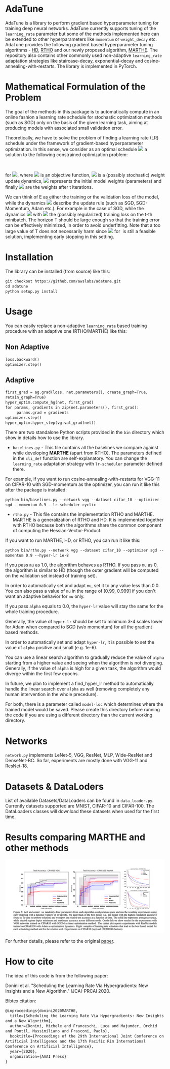 AdaTune
=======

AdaTune is a library to perform gradient based hyperparameter tuning for training deep neural networks. AdaTune currently supports tuning of the `learning_rate` parameter but some of the methods implemented here can be extended to other hyperparameters like `momentum` or `weight_decay` etc. AdaTune provides the following gradient based hyperparameter tuning algorithms -  [HD](https://arxiv.org/abs/1703.04782), [RTHO](http://proceedings.mlr.press/v70/franceschi17a.html) and our newly proposed algorithm, [MARTHE](https://arxiv.org/abs/1910.08525). The repository also contains other commonly used non-adaptive `learning_rate` adaptation strategies like staircase-decay, exponential-decay and cosine-annealing-with-restarts. The library is implemented in PyTorch. 

Mathematical Formulation of the Problem
=======================================
The goal of the methods in this package is to automatically compute in an online fashion
a learning rate schedule for stochastic optimization
methods (such as SGD) only on the basis of the given learning task, aiming at producing models
with associated small validation error.

Theoretically, we have to solve the problem of finding a learning rate (LR) schedule under the framework of  gradient-based hyperparameter optimization.
In this sense, we consider as an optimal schedule <img src="https://render.githubusercontent.com/render/math?math=\eta^*=(\eta^*_0,\dots,\eta^*_{T-1})\in\mathbb{R}_{\geq0}^T"> a solution to the following constrained optimization problem:

<img src="https://render.githubusercontent.com/render/math?math=\min%20\{f_T(\eta)=E(w_T(\eta)):\eta\in\mathbb{R}_{\geq0}^T\}\quad%20s.t.\quad%20w_0=\bar{w},\quad%20w_{t+1}(\eta)=\Phi_t(w_{t}(\eta),\eta_t)" title="" />

for <img src="https://render.githubusercontent.com/render/math?math=t=\{0,%20\dots,%20T-1\}" title=" " />,
where <img src="https://render.githubusercontent.com/render/math?math=E:\mathbb{R}^d\to\mathbb{R}_{\geq0}" title=" " /> is an objective function,
<img src="https://render.githubusercontent.com/render/math?math=\Phi_t:\mathbb{R}^d\times%20\mathbb{R}_{\geq0}\to\mathbb{R}^d" title=" " /> is a (possibly stochastic) weight update dynamics,
<img src="https://render.githubusercontent.com/render/math?math=\bar{w}\in\mathbb{R}^d" title=" " /> represents the initial model weights (parameters) and finally
<img src="https://render.githubusercontent.com/render/math?math=w_t" title=" " /> are the weights after t iterations. 

We can think of E as either the training or the validation loss of the model,
while the dynamics <img src="https://render.githubusercontent.com/render/math?math=\Phi" title=" " /> describe the update rule (such as SGD, SGD-Momentum, Adam etc.). For example in the case of SGD,
while the dynamics <img src="https://render.githubusercontent.com/render/math?math=\Phi_t(w_t,\eta_t)=w_t-\eta_t\nabla%20L_t(w_t)" title=" " /> with
<img src="https://render.githubusercontent.com/render/math?math=L_t(w_t)" title=" " /> the (possibly regularized) training loss
on the t-th minibatch. The horizon T should be large enough so that
the training error can be effectively minimized, in order to avoid underfitting.
Note that a too large value of T does not necessarily harm since <img src="https://render.githubusercontent.com/render/math?math=\eta_k=0" title=" " />
for <img src="https://render.githubusercontent.com/render/math?math=k \geq \bar{T}" title="" /> is still a feasible solution, implementing early stopping in
this setting.

Installation
============
The library can be installed (from source) like this:

```
git checkout https://github.com/awslabs/adatune.git
cd adatune
python setup.py install
```


Usage
=====
You can easily replace a non-adaptive `learning_rate` based training procedure with an adaptive one (RTHO/MARTHE) like this:

Non Adaptive
------------
```
loss.backward()
optimizer.step()
```

Adaptive
--------
```
first_grad = ag.grad(loss, net.parameters(), create_graph=True, retain_graph=True)
hyper_optim.compute_hg(net, first_grad)
for params, gradients in zip(net.parameters(), first_grad):
     params.grad = gradients
optimizer.step()
hyper_optim.hyper_step(vg.val_grad(net))
```

There are two standalone Python scripts provided in the `bin` directory which show in details how to use the library. 
* `baselines.py` - This file contains all the baselines we compare against while developing **MARTHE** (apart from RTHO). The parameters defined in the `cli_def` function are self-explanatory. You can change the `learning_rate` adaptation strategy with `lr-scheduler` parameter defined there.

For example, if you want to run cosine-annealing-with-restarts for VGG-11 on CIFAR-10 with SGD-momentum as the optimizer, you can run it like this after the package is installed:

```
python bin/baselines.py --network vgg --dataset cifar_10 --optimizer sgd --momentum 0.9 --lr-scheduler cyclic
```

* `rtho.py` - This file contains the implementation RTHO and MARTHE. MARTHE is a generalization of RTHO and HD. It is implemented together with RTHO because both the algorithms share the common component of computing the Hessian-Vector-Product.

If you want to run MARTHE, HD, or RTHO, you can run it like this:

```
python bin/rtho.py --network vgg --dataset cifar_10 --optimizer sgd --momentum 0.9 --hyper-lr 1e-8
```
if you pass `mu` as 1.0, the algorithm behaves as RTHO. If you pass `mu` as 0, the algorithm is similar to HD (though the outer gradient will be computed on the validation set instead of training set). 

In order to automatically set and adapt `mu`, set it to any value less than 0.0. You can also pass a value of `mu` in the range of [0.99, 0.999] if you don't want an adaptive behavior for `mu` only. 

If you pass `alpha` equals to 0.0, the `hyper-lr` value will stay the same for the whole training procedure.

Generally, the value of `hyper-lr` should be set to minimum 3-4 scales lower for Adam when compared to SGD (w/o momentum) for all the gradient based methods.

In order to automatically set and adapt `hyper-lr`, it is possible to set the value of `alpha` positive and small (e.g. 1e-6).

You can use a linear search algorithm to gradually reduce the value of `alpha` starting from a higher value and seeing when the algorithm is not diverging. Generally, if the value of `alpha` is high for a given task, the algorithm would diverge within the first few epochs.

In future, we plan to implement a find_hyper_lr method to automatically handle the linear search over `alpha` as well (removing completely any human intervention in the whole precedure).

For both, there is a parameter called `model-loc` which determines where the trained model would be saved. Please create this directory before running the code if you are using a different directory than the current working directory.

Networks
========
`network.py` implements LeNet-5, VGG, ResNet, MLP, Wide-ResNet and DenseNet-BC. So far, experiments are mostly done with VGG-11 and ResNet-18. 

Datasets & DataLoders
=====================
List of available Datasets/DataLoaders can be found in `data_loader.py`. Currently datasets supported are MNIST, CIFAR-10 and CIFAR-100. The DataLoaders classes will download these datasets when used for the first time. 

Results comparing MARTHE and other methods
==========================================
![Accuracy CIFAR10 VGG](figures/marthe_comparison.png)


For further details, please refer to the original [paper](https://arxiv.org/abs/1910.08525).

How to cite
===========
The idea of this code is from the following paper:

Donini et al. "Scheduling the Learning Rate Via Hypergradients: New Insights and a New Algorithm."
IJCAI-PRCAI 2020.

Bibtex citation:
```
@inproceedings{donini2020MARTHE,
  title={Scheduling the Learning Rate Via Hypergradients: New Insights and a New Algorithm},
  author={Donini, Michele and Franceschi, Luca and Majumder, Orchid and Pontil, Massimiliano and Frasconi, Paolo},
  booktitle={Proceedings of the 29th International Joint Conference on Artificial Intelligence and the 17th Pacific Rim International Conference on Artificial Intelligence},
  year={2020},
  organization={AAAI Press}
}
```
